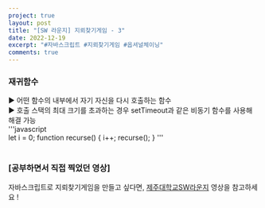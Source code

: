```yaml
---
project: true
layout: post
title: "[SW 라운지] 지뢰찾기게임 - 3"
date: 2022-12-19
excerpt: "#자바스크립트 #지뢰찾기게임 #옵셔널체이닝"
comments: true
---
```


### 재귀함수 <br>
▶️ 어떤 함수의 내부에서 자기 자신을 다시 호출하는 함수 <br> 
▶️ 호출 스택의 최대 크기를 초과하는 경우 setTimeout과 같은 비동기 함수를 사용해 해결 가능 <br> 
'''javascript
<br>
    let i = 0;
    function recurse() {
      i++;
      recurse();
    }
'''
<br>
<br>

### [공부하면서 직접 찍었던 영상]

자바스크립트로 지뢰찾기게임을 만들고 싶다면, [제주대학교SW라운지](https://www.youtube.com/watch?v=BnpeE3fl3u4&list=PLkb1-AwKYLZb0vV-DPGhtk_wHmrtYnh1G&index=17) 영상을 참고하세요 !

